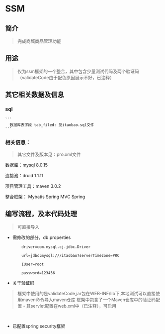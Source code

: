# SSM

## 简介

> 完成商城商品管理功能


## 用途
> 仅为ssm框架的一个整合，其中包含少量测试代码及两个验证码（validateCode由于配色原因展示不好，已注释）


## 其它相关数据及信息

### sql
    ``` 
      数据库表字段 tab_filed: 见itaobao.sql文件
    ```

### 相关信息：

> 其它文件及版本见：pro.xml文件

  数据库：mysql 8.0.15

  连接池：druid 1.1.11

  项目管理工具：maven 3.0.2

  整合框架：
          Mybatis
          Spring MVC
          Spring
            
## 编写流程，及本代码处理

  > 可直接导入

  - 需修改的部分，db.properties
    ```
        driver=com.mysql.cj.jdbc.Driver

        url=jdbc:mysql:///itaobao?serverTimezone=PRC

        IUser=root

        password=123456
    ```
  - 关于验证码
  > 框架中使用的是validateCode,jar包在WEB-INF/lib下,本地测试可以直接使用maven命令导入maven仓库
  > 框架中包含了一个Maven仓库中的验证码配置
    - 其servlet配置在web.xml中（已注释），可启用

​   
- 已配置spring security框架

